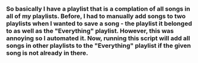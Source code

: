 ### So basically I have a playlist that is a complation of all songs in all of my playlists. Before, I had to manually add songs to two playlists when I wanted to save a song - the playlist it belonged to as well as the "Everything" playlist. However, this was annoying so I automated it. Now, running this script will add all songs in other playlists to the "Everything" playlist if the given song is not already in there. 